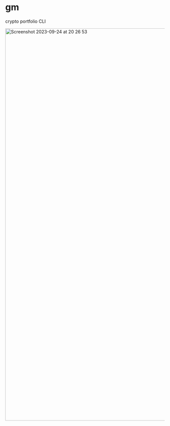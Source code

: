 # gm
crypto portfolio CLI

<img width="1242" alt="Screenshot 2023-09-24 at 20 26 53" src="https://github.com/lewiscasewell/gm/assets/64678409/b0bf141a-282f-4c8a-a068-95ededcb6556">
